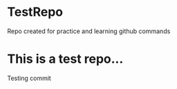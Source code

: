 # TestRepo
Repo created for practice and learning github commands


# This is a test repo...
Testing commit
